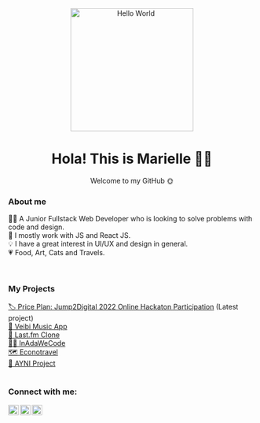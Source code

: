 <div id="header" align="center">
	<img src="https://media0.giphy.com/media/k0ijJhqrUP4T2EvmJ1/giphy.gif?cid=ecf05e470vyq6zlkmmiutajkx4m2y7rex0uq18m7v4q8qekz&rid=giphy.gif&ct=g" alt="Hello World" width="250"/>
	<h1> Hola! This is Marielle 🙋‍♀️</h1>
	<p> Welcome to my GitHub 🌞</p>
</div>


<h3> About me </h3> 

👩‍💻 A Junior Fullstack Web Developer who is looking to solve problems with code and design. <br>
🌱 I mostly work with JS and React JS. <br>
💡 I have a great interest in UI/UX and design in general. <br>
💗 Food, Art, Cats and Travels. <br>

<br>

<h3> My Projects </h3>
<div>
	<a href="https://github.com/marielleia/price-plans">🏷️ Price Plan: Jump2Digital 2022 Online Hackaton Participation</a> (Latest project)<br>
	<a href="https://github.com/marielleia/veibi_music_app">🍍 Veibi Music App</a><br>
	<a href="https://github.com/marielleia/clon-lastfm">🎵 Last.fm Clone</a><br>
	<a href="https://github.com/marielleia/InAdaWeCode">👩‍💻 InAdaWeCode </a><br>
	<a href="https://github.com/marielleia/econotravel">🗺️ Econotravel </a><br>
	<a href="https://github.com/AYNI-Project/ayni-project">🤝 AYNI Project</a>
</div>

<br>

<h3>Connect with me:</h3>
<div>
<a href="https://www.linkedin.com/in/marielleibias/"><img align="left" src="https://raw.githubusercontent.com/yushi1007/yushi1007/main/images/linkedin.svg" alt="Yu Shi | LinkedIn" width="21px"/></a>
<a href="https://www.instagram.com/hello.maagmia/"><img align="left" src="https://raw.githubusercontent.com/yushi1007/yushi1007/main/images/instagram.svg" alt="Yu Shi | Instagram" width="21px"/></a>
<a href="https://twitter.com/marielle_ia"><img align="left" src="https://www.svgrepo.com/show/97434/twitter.svg" alt="3" width="21px"/></a>
</div>
